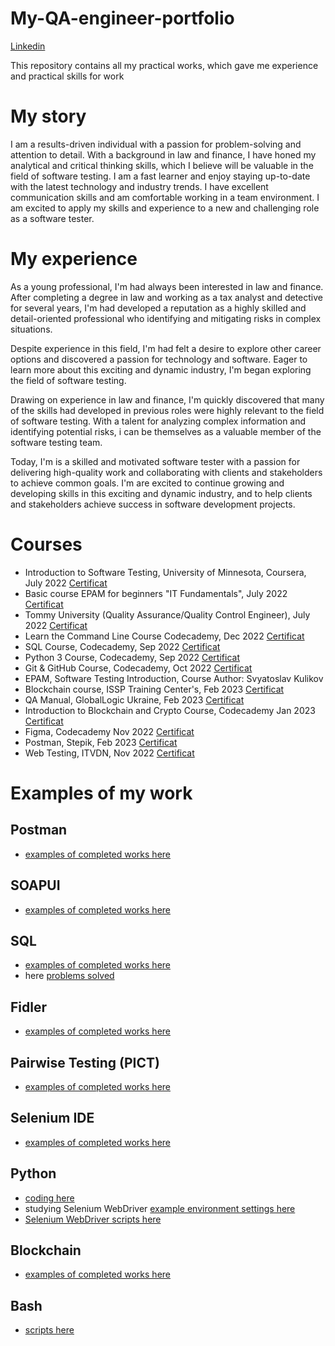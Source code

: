 # My-QA-engineer-portfolio
[Linkedin](https://www.linkedin.com/in/volodymyr-kopchuk-780620242/)

This repository contains all my practical works, which gave me experience and practical skills for work

# My story
I am a results-driven individual with a passion for problem-solving and attention to detail. With a background in law and finance, I have honed my analytical and critical thinking skills, which I believe will be valuable in the field of software testing. I am a fast learner and enjoy staying up-to-date with the latest technology and industry trends. I have excellent communication skills and am comfortable working in a team environment. I am excited to apply my skills and experience to a new and challenging role as a software tester.

# My experience
As a young professional, I'm had always been interested in law and finance. After completing a degree in law and working as a tax analyst and detective for several years, I'm had developed a reputation as a highly skilled and detail-oriented professional who identifying and mitigating risks in complex situations.

Despite experience in this field, I'm had felt a desire to explore other career options and discovered a passion for technology and software. Eager to learn more about this exciting and dynamic industry, I'm began exploring the field of software testing.

Drawing on  experience in law and finance, I'm quickly discovered that many of the skills  had developed in  previous roles were highly relevant to the field of software testing. With a talent for analyzing complex information and identifying potential risks, i can be themselves as a valuable member of the software testing team.

Today, I'm  is a  skilled and motivated software tester with a passion for delivering high-quality work and collaborating with clients and stakeholders to achieve common goals. I'm are excited to continue growing and developing  skills in this exciting and dynamic industry, and to help clients and stakeholders achieve success in  software development projects.

# Courses 
- Introduction to Software Testing, University of Minnesota, Coursera, July 2022 [Certificat](https://drive.google.com/file/d/1Tvla5WRXl6X1vZX0AdujfccmC-1cDvcM/view?usp=sharing)
- Basic course EPAM for beginners "IT Fundamentals", July 2022 [Certificat](https://drive.google.com/file/d/1ZM8MhLdNDMfMjFYTr9xd239xXltDquI1/view?usp=sharing)
- Tommy University (Quality Assurance/Quality Control Engineer), July 2022 [Certificat](https://drive.google.com/file/d/1WFsgBwZ4GSkhGV89dyjn4FVLUQKbqY4t/view?usp=sharing)
- Learn the Command Line Course Codecademy, Dec  2022 [Certificat](https://www.codecademy.com/profiles/9120815233/certificates/c87ba0541f8be78bc2f4ba1128233f6f)
- SQL Course, Codecademy, Sep 2022 [Certificat](https://www.codecademy.com/profiles/9120815233/certificates/042a4e5884e3eb6ea1f2a12be6abb851)
- Python 3 Course, Codecademy,  Sep 2022  [Certificat](https://drive.google.com/file/d/12gccgtpiM0eeX57VjVkatEyOQuczBPAH/view?usp=sharing)
- Git & GitHub Course, Codecademy, Oct 2022 [Certificat](https://drive.google.com/file/d/1S6xhflls59JcrfesPtecMagan36fFpXm/view?usp=sharing)
- EPAM, Software Testing Introduction, Course Author: Svyatoslav Kulikov
- Blockchain course, ISSP Training Center's, Feb 2023 [Certificat](https://drive.google.com/file/d/1C6SRzg6la5oqwJj8WSl_cf3fOeuu6wpw/view?usp=sharing)
- QA Manual,  GlobalLogic Ukraine,  Feb 2023 [Certificat](https://drive.google.com/file/d/13rNZLUx09XjAfah9U4PA-XO9-We-e_pu/view?usp=sharing)
- Introduction to Blockchain and Crypto Course, Codecademy Jan 2023 [Certificat](https://www.codecademy.com/profiles/9120815233/certificates/029aafc1045f406d9df401b3376a17a3)
- Figma, Codecademy Nov 2022  [Certificat](https://www.codecademy.com/profiles/9120815233/certificates/4ccef8d532484ea2aeec3b3b3dbb4f9c)
- Postman, Stepik,  Feb 2023 [Certificat](https://stepik.org/cert/1911037)
- Web Testing, ITVDN, Nov 2022 [Certificat](https://drive.google.com/file/d/19uLWRNrAp3RHkHIUv-J4zHqrl4tR9IwV/view?usp=sharing)

# Examples of my work
## Postman
- [examples of completed works here](https://drive.google.com/drive/folders/1OU6vZwalojXwBAneGMGEk9K8oWtTezOz?usp=sharing)
## SOAPUI
- [examples of completed works here](https://docs.google.com/document/d/1PZ9GoKyYh4U7H-4N3HYW0yjHq8RrbdrJp4eTLcUV77o/edit?usp=sharing)
## SQL
- [examples of completed works here](https://drive.google.com/drive/folders/1IJU8rOQdiHo11RyeEEN1s6I5rp3_laD-?usp=sharing)
- here [problems solved](https://drive.google.com/drive/folders/1o7HSwlxpwE3onbk98gthKi-cxLG1Rlel?usp=sharing)
## Fidler
- [examples of completed works here](https://docs.google.com/document/d/19N7Fz6fjfThLNUKE4jKNRfbTX3dbOgEj/edit?usp=sharing&ouid=100329667827698906861&rtpof=true&sd=true)
## Pairwise Testing (PICT)
- [examples of completed works here](https://docs.google.com/document/d/1ejC067IOWShW1izAD5zMlWfnLomAPRJOnuY3i7F5OFA/edit?usp=sharing)
## Selenium IDE 
- [examples of completed works here](https://docs.google.com/document/d/1yrCMFL3wVUO2y2aQdHd63XdxQFWxfzg9/edit?usp=sharing&ouid=100329667827698906861&rtpof=true&sd=true)
## Python
- [coding here](https://github.com/KopchukVolod?tab=repositories)
- studying Selenium WebDriver [example environment settings here](https://docs.google.com/document/d/14PIeL63kzK3zGQyxRyMk-fnuUT8h4dohFv3FbB6MX_s/edit?usp=sharing)
- [Selenium WebDriver scripts here](https://github.com/KopchukVolod/SeleniumWebDriver-on-Python)
## Blockchain
- [examples of completed works here](https://drive.google.com/drive/folders/1Ggv-3A1-8o1DBfMSnrd0vgisP3cCk7ui?usp=sharing)
## Bash
- [scripts here](https://github.com/KopchukVolod/Bash/tree/main)
